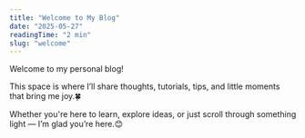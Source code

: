 ```yaml
---
title: "Welcome to My Blog"
date: "2025-05-27"
readingTime: "2 min"
slug: "welcome"
---
```


Welcome to my personal blog!

This space is where I’ll share thoughts, tutorials, tips, and little moments that bring me joy.🍀

Whether you're here to learn, explore ideas, or just scroll through something light — I’m glad you’re here.😊